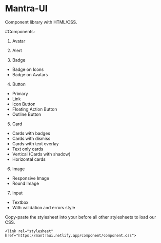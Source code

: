 # Mantra-UI

Component library with HTML/CSS.

#Components:

1. Avatar

2. Alert

3. Badge
- Badge on Icons
- Badge on Avatars
4. Button
- Primary
- Link
- Icon Button
- Floating Action Button
- Outline Button
5. Card
- Cards with badges
- Cards with dismiss
- Cards with text overlay
- Text only cards
- Vertical (Cards with shadow)
- Horizontal cards
6. Image
- Responsive Image
- Round Image
7. Input
- Textbox
- With validation and errors style

Copy-paste the stylesheet <link> into your <head> before all other stylesheets to load our CSS.

```
<link rel="stylesheet" href="https://mantraui.netlify.app/component/component.css">
```

